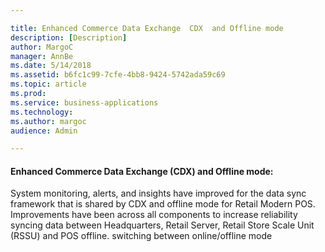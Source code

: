 ```yaml
---

title: Enhanced Commerce Data Exchange  CDX  and Offline mode 
description: [Description]
author: MargoC
manager: AnnBe
ms.date: 5/14/2018
ms.assetid: b6fc1c99-7cfe-4bb8-9424-5742ada59c69
ms.topic: article
ms.prod: 
ms.service: business-applications
ms.technology: 
ms.author: margoc
audience: Admin

---
```

#### Enhanced Commerce Data Exchange (CDX) and Offline mode:

System monitoring, alerts, and insights have improved for the data sync
framework that is shared by CDX and offline mode for Retail Modern POS.
Improvements have been across all components to increase reliability syncing
data between Headquarters, Retail Server, Retail Store Scale Unit (RSSU) and POS
offline. switching between online/offline mode
